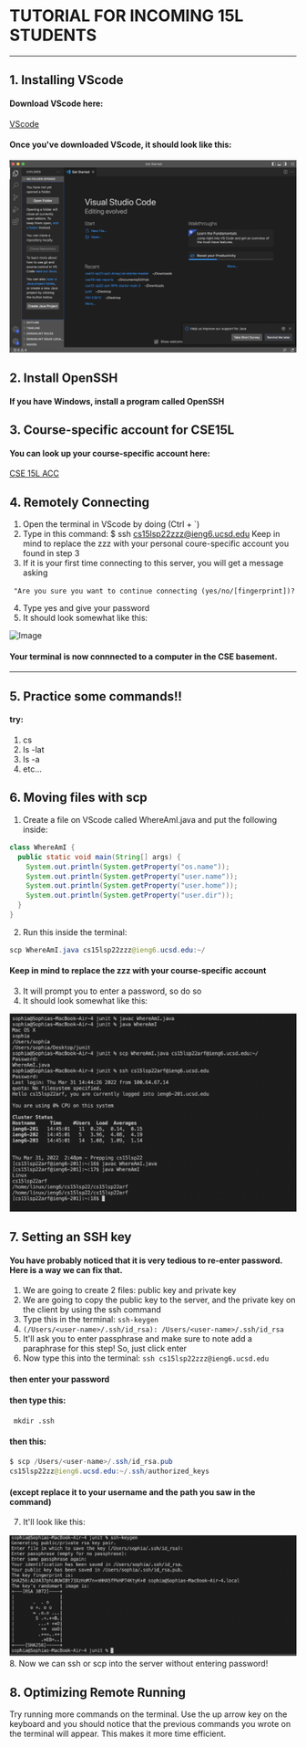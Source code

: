 
# TUTORIAL FOR INCOMING 15L STUDENTS 
---
## 1. Installing VScode 
#### Download VScode here:


[VScode](https://code.visualstudio.com/download)


#### Once you've downloaded VScode, it should look like this: 


![Image](vscode.png)

## 2. Install OpenSSH 
#### If you have Windows, install a program called OpenSSH

## 3. Course-specific account for CSE15L 
#### You can look up your course-specific account here:


[CSE 15L ACC](https://sdacs.ucsd.edu/~icc/index.php)


## 4. Remotely Connecting 
1. Open the terminal in VScode by doing (Ctrl + `)
2. Type in this command: $ ssh cs15lsp22zzz@ieng6.ucsd.edu 
Keep in mind to replace the zzz with your personal coure-specific account you found in step 3
3. If it is your first time connecting to this server, you will get a message asking


``` "Are you sure you want to continue connecting (yes/no/[fingerprint])?``` 


4. Type yes and give your password 
5. It should look somewhat like this: 


![Image](step4.png)


#### Your terminal is now connnected to a computer in the CSE basement. 

---

## 5. Practice some commands!! 
#### try:
1. cs 
2. ls -lat
3. ls -a 
4. etc... 


## 6. Moving files with scp
1. Create a file on VScode called WhereAmI.java and put the following inside:
``` java
class WhereAmI {
  public static void main(String[] args) {
    System.out.println(System.getProperty("os.name"));
    System.out.println(System.getProperty("user.name"));
    System.out.println(System.getProperty("user.home"));
    System.out.println(System.getProperty("user.dir"));
  }
}
```

2. Run this inside the terminal:
``` java
scp WhereAmI.java cs15lsp22zzz@ieng6.ucsd.edu:~/
```


#### Keep in mind to replace the zzz with your course-specific account 

3. It will prompt you to enter a password, so do so
4. It should look somewhat like this: 


![Image](scp.png)


## 7. Setting an SSH key 
#### You have probably noticed that it is very tedious to re-enter password. Here is a way we can fix that. 


1. We are going to create 2 files: public key and private key 
2. We are going to copy the public key to the server, and the private key on the client by using the ssh command
3. Type this in the terminal:  ```ssh-keygen```
4. ```(/Users/<user-name>/.ssh/id_rsa): /Users/<user-name>/.ssh/id_rsa ```
  5. It'll ask you to enter passphrase and make sure to note add a paraphrase for this step! So, just click enter 
  6. Now type this into the terminal:
  ``` ssh cs15lsp22zzz@ieng6.ucsd.edu ```
  #### then enter your password 
  #### then type this:
 ``` mkdir .ssh``` 
  #### then this:
  ``` java
  $ scp /Users/<user-name>/.ssh/id_rsa.pub
cs15lsp22zz@ieng6.ucsd.edu:~/.ssh/authorized_keys
``` 
  #### (except replace it to your username and the path you saw in the command)
  7. It'll look like this:


  ![Image](keygen.png)
  8. Now we can ssh or scp into the server without entering password!

  
## 8. Optimizing Remote Running 
Try running more commands on the terminal. Use the up arrow key on the keyboard and you should notice that the previous commands you wrote on the terminal will appear. This makes it more time efficient. 


